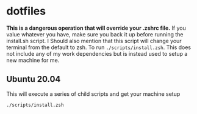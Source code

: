 # dotfiles

**This is a dangerous operation that will override your .zshrc file.** If you value whatever you have, make sure you back it up before running the install.sh script. I Should also mention that this script will change your terminal from the default to zsh. To run `./scripts/install.zsh`. This does not include any of my work dependencies but is instead used to setup a new machine for me.

## Ubuntu 20.04

This will execute a series of child scripts and get your machine setup

```sh
./scripts/install.zsh
```
